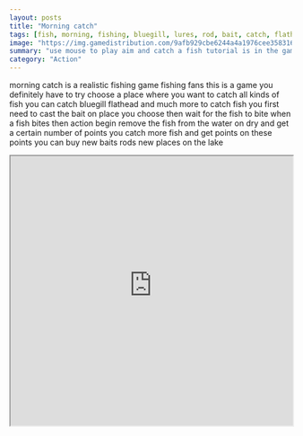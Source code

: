 ```yaml
---
layout: posts
title: "Morning catch"
tags: [fish, morning, fishing, bluegill, lures, rod, bait, catch, flathead, float, place, scores, free, online, games, oyna, game, free, games, play, play, games]
image: "https://img.gamedistribution.com/9afb929cbe6244a4a1976cee358316d3.jpg"
summary: "use mouse to play aim and catch a fish tutorial is in the game for save your results use button submit enter your nickname and click on the ok the game is suitable for all ages especially for fishermen because of this excellent fishing game you gonna have true fishing experiences we wish you great fun  free online games oyna game free games play play games"
category: "Action"
---
```


morning catch is a realistic fishing game fishing fans this is a game you definitely have to try choose a place where you want to catch all kinds of fish you can catch bluegill flathead and much more to catch fish you first need to cast the bait on place you choose then wait for the fish to bite when a fish bites then action begin remove the fish from the water on dry and get a certain number of points you catch more fish and get points on these points you can buy new baits rods new places on the lake

<iframe width="100%" height="480px;" src="https://html5.gamedistribution.com/9afb929cbe6244a4a1976cee358316d3/"></iframe>